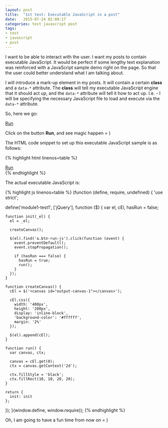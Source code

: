 ```yaml
---
layout: post
title:  "1st test: Executable JavaScript in a post"
date:   2015-07-24 02:00:17
categories: test javascript post
tags:
- test
- javascript
- post
---
```


I want to be able to interact with the user. I want my posts to contain
executable JavaScript. It would be perfect if some lengthy text explanation was
reinforced with a JavaScript sample demo right on the page. So that the user could
better understand what I am talking about.

I will introduce a mark-up element in my posts. It will contain a certain **class** and
a `data-*` attribute. The **class** will tell my executable JavaScript engine that it should
act up, and the `data-*` attribute will tell it how to act up. I.e. - I will be specifying
the necessary JavaScript file to load and execute via the `data-*` attribute.

So, here we go:

<div class="exec-me" data-js-source="module1-test1">
  <a class="btn-run-js" href="#">Run</a>
</div>

Click on the button **Run**, and see magic happen = )

The HTML code snippet to set up this executable JavaScript sample is as follows:

{% highlight html linenos=table %}
<div class="exec-me" data-js-source="module1-test1">
  <a class="btn-run-js" href="#">Run</a>
</div>
{% endhighlight %}

The actual executable JavaScript is:

{% highlight js linenos=table %}
(function (define, require, undefined) {
  'use strict';

  define('module1-test1', ['jQuery'], function ($) {
    var el, cEl, hasRun = false;

    function init(_el) {
      el = _el;

      createCanvas();

      $(el).find('a.btn-run-js').click(function (event) {
        event.preventDefault();
        event.stopPropagation();

        if (hasRun === false) {
          hasRun = true;
          run();
        }
      });
    }

    function createCanvas() {
      cEl = $('<canvas id="output-canvas-1"></canvas>');

      cEl.css({
        width: '400px',
        height: '200px',
        display: 'inline-block',
        'background-color': '#ffffff',
        margin: '2%'
      });

      $(el).append(cEl);
    }

    function run() {
      var canvas, ctx;

      canvas = cEl.get(0);
      ctx = canvas.getContext('2d');

      ctx.fillStyle = 'black';
      ctx.fillRect(10, 10, 20, 20);
    }

    return {
      init: init
    };
  });
}(window.define, window.require));
{% endhighlight %}

Oh, I am going to have a fun time from now on = )
